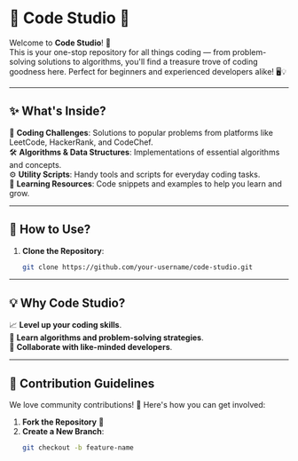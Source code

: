 # 🌟 Code Studio 🚀  

Welcome to **Code Studio**! 🎉  
This is your one-stop repository for all things coding — from problem-solving solutions to algorithms, you'll find a treasure trove of coding goodness here. Perfect for beginners and experienced developers alike! 🖥️💡  

---

## ✨ What's Inside?  
📂 **Coding Challenges**: Solutions to popular problems from platforms like LeetCode, HackerRank, and CodeChef.  
🛠️ **Algorithms & Data Structures**: Implementations of essential algorithms and concepts.  
⚙️ **Utility Scripts**: Handy tools and scripts for everyday coding tasks.  
📘 **Learning Resources**: Code snippets and examples to help you learn and grow.  

---

## 🔧 How to Use?  
1. **Clone the Repository**:  
   ```bash
   git clone https://github.com/your-username/code-studio.git

---

## 💡 Why Code Studio?  
📈 **Level up your coding skills**.  
🎯 **Learn algorithms and problem-solving strategies**.  
🤝 **Collaborate with like-minded developers**.  

---

## 🤝 Contribution Guidelines  
We love community contributions! 🌟 Here's how you can get involved:  

1. **Fork the Repository** 🍴  
2. **Create a New Branch**:  
   ```bash
   git checkout -b feature-name

